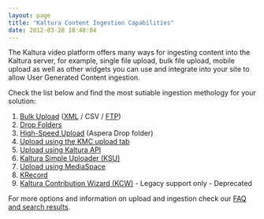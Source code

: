 ```yaml
---
layout: page
title: "Kaltura Content Ingestion Capabilities"
date: 2012-03-28 18:48:04
---
```


The Kaltura video platform offers many ways for ingesting content into the Kaltura server, for example, single file upload, bulk file upload, mobile upload as well as other widgets you can use and integrate into your site to allow User Generated Content ingestion.

Check the list below and find the most sutiable ingestion methology for your solution:

1.  [Bulk Upload][1] ([XML][2] / CSV / [FTP][3])
2.  <a href="{{site.url}}/documentation/Knowledge/kaltura-drop-folders-service-content-ingestion-0.html" target="_blank">Drop Folders</a>
3.  <a href="{{site.url}}/documentation/Knowledge/kaltura-high-speed-upload-user-guide.html" target="_blank">High-Speed Upload</a> (Aspera Drop folder)
4.  [Upload using the KMC upload tab][4]
5.  [Upload using Kaltura API][5]
6.  [Kaltura Simple Uploader (KSU)][6]
7.  [Upload using MediaSpace][7]
8.  [KRecord][8]
9.  <a href="{{site.url}}/documentation/Knowledge/kaltura-high-speed-upload-user-guide.html" target="_blank"></a>[Kaltura Contribution Wizard (KCW)][9] - Legacy support only - Deprecated

 [1]: http://knowledge.kaltura.com/faq/what-bulk-upload
 [2]: http://knowledge.kaltura.com/faq/what-xml-bulk-upload
 [3]: http://knowledge.kaltura.com/faq/what-bulk-upload-and-ftp-content-ingestion
 [4]: http://knowledge.kaltura.com/faq/what-upload-tab
 [5]: http://knowledge.kaltura.com/node/468/
 [6]: http://knowledge.kaltura.com/kaltura-simple-uploader-ksu
 [7]: http://knowledge.kaltura.com/faq/how-upload-media-mediaspace
 [8]: http://knowledge.kaltura.com/krecord
 [9]: http://knowledge.kaltura.com/kaltura-contribution-wizard-kcw

For more options and information on upload and ingestion check our [FAQ and search results][10].

 [10]: http://knowledge.kaltura.com/search/Upload%20and%20ingestion